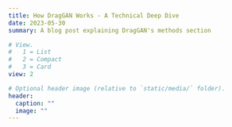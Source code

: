 ```yaml
---
title: How DragGAN Works - A Technical Deep Dive
date: 2023-05-30
summary: A blog post explaining DragGAN's methods section

# View.
#   1 = List
#   2 = Compact
#   3 = Card
view: 2

# Optional header image (relative to `static/media/` folder).
header:
  caption: ""
  image: ""
---
```


